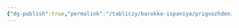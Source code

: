 ```yaml
---
{"dg-publish":true,"permalink":"/tabliczy/barokko-ispaniya/prigvozhdenie-k-krestu/","dgPassFrontmatter":true}
---
```



